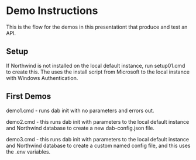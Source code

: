 # Demo Instructions

This is the flow for the demos in this presentationt that produce and test an API.

## Setup
If Northwind is not installed on the local default instance, run setup01.cmd to create this. The uses the install script from Microsoft to the local instance with Windows Authentication.

## First Demos

demo1.cmd - runs dab init with no parameters and errors out.

demo2.cmd - this runs dab init with parameters to the local default instance and Northwind database to create a new dab-config.json file.

demo3.cmd - this runs dab init with parameters to the local default instance and Northwind database to create a custom named config file, and this uses the .env variables.
